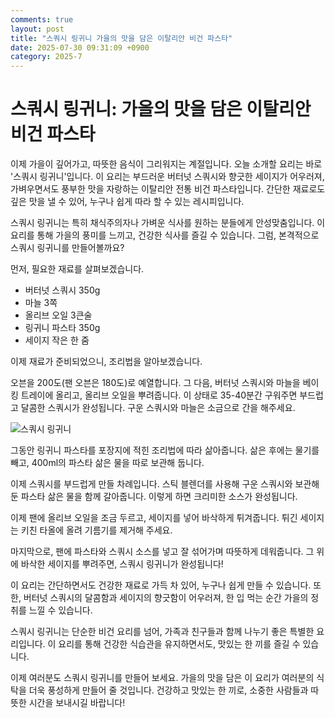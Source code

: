 ```yaml
---
comments: true
layout: post
title: "스쿼시 링귀니 가을의 맛을 담은 이탈리안 비건 파스타"
date: 2025-07-30 09:31:09 +0900
category: 2025-7
---
```


# 스쿼시 링귀니: 가을의 맛을 담은 이탈리안 비건 파스타

이제 가을이 깊어가고, 따뜻한 음식이 그리워지는 계절입니다. 오늘 소개할 요리는 바로 '스쿼시 링귀니'입니다. 이 요리는 부드러운 버터넛 스쿼시와 향긋한 세이지가 어우러져, 가벼우면서도 풍부한 맛을 자랑하는 이탈리안 전통 비건 파스타입니다. 간단한 재료로도 깊은 맛을 낼 수 있어, 누구나 쉽게 따라 할 수 있는 레시피입니다. 

스쿼시 링귀니는 특히 채식주의자나 가벼운 식사를 원하는 분들에게 안성맞춤입니다. 이 요리를 통해 가을의 풍미를 느끼고, 건강한 식사를 즐길 수 있습니다. 그럼, 본격적으로 스쿼시 링귀니를 만들어볼까요?

먼저, 필요한 재료를 살펴보겠습니다. 

- 버터넛 스쿼시 350g
- 마늘 3쪽
- 올리브 오일 3큰술
- 링귀니 파스타 350g
- 세이지 작은 한 줌

이제 재료가 준비되었으니, 조리법을 알아보겠습니다. 

오븐을 200도(팬 오븐은 180도)로 예열합니다. 그 다음, 버터넛 스쿼시와 마늘을 베이킹 트레이에 올리고, 올리브 오일을 뿌려줍니다. 이 상태로 35-40분간 구워주면 부드럽고 달콤한 스쿼시가 완성됩니다. 구운 스쿼시와 마늘은 소금으로 간을 해주세요. 

![스쿼시 링귀니](https://www.themealdb.com/images/media/meals/wxswxy1511452625.jpg)

그동안 링귀니 파스타를 포장지에 적힌 조리법에 따라 삶아줍니다. 삶은 후에는 물기를 빼고, 400ml의 파스타 삶은 물을 따로 보관해 둡니다. 

이제 스쿼시를 부드럽게 만들 차례입니다. 스틱 블렌더를 사용해 구운 스쿼시와 보관해 둔 파스타 삶은 물을 함께 갈아줍니다. 이렇게 하면 크리미한 소스가 완성됩니다. 

이제 팬에 올리브 오일을 조금 두르고, 세이지를 넣어 바삭하게 튀겨줍니다. 튀긴 세이지는 키친 타올에 올려 기름기를 제거해 주세요. 

마지막으로, 팬에 파스타와 스쿼시 소스를 넣고 잘 섞어가며 따뜻하게 데워줍니다. 그 위에 바삭한 세이지를 뿌려주면, 스쿼시 링귀니가 완성됩니다! 

이 요리는 간단하면서도 건강한 재료로 가득 차 있어, 누구나 쉽게 만들 수 있습니다. 또한, 버터넛 스쿼시의 달콤함과 세이지의 향긋함이 어우러져, 한 입 먹는 순간 가을의 정취를 느낄 수 있습니다. 

스쿼시 링귀니는 단순한 비건 요리를 넘어, 가족과 친구들과 함께 나누기 좋은 특별한 요리입니다. 이 요리를 통해 건강한 식습관을 유지하면서도, 맛있는 한 끼를 즐길 수 있습니다. 

이제 여러분도 스쿼시 링귀니를 만들어 보세요. 가을의 맛을 담은 이 요리가 여러분의 식탁을 더욱 풍성하게 만들어 줄 것입니다. 건강하고 맛있는 한 끼로, 소중한 사람들과 따뜻한 시간을 보내시길 바랍니다!